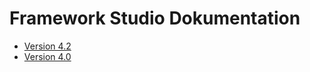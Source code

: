 # Framework Studio Dokumentation

* [Version 4.2](v4.2/index.html)
* [Version 4.0](v4.0/index.html)

